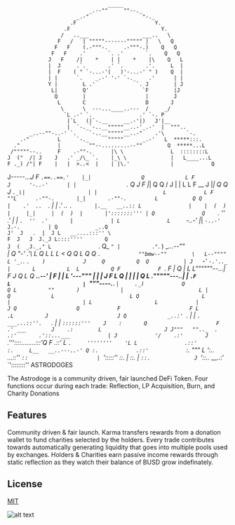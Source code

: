 
                                    _____
                              _.--""     ""--._
                          _.-"                 "-._
                        .F                         Y.
                      .F                             Y.
                     /   ..___                 ___..   \
                    F   /   | """""-------""""" |   \   Q
                   F   F    (.-"""-.     .-"""-.)    Q   Q
                  F   F    .'       `. .'       `.    Q   Q
                 J   F    /|    *    | |    *    |\    Q   L
                 |  J     .`.       .' `.       .'.     L  |
                 |  F    ( " `-...-'(   )'-...-' " )    Q  |
                 | |      `.    _.-' '-' `-._    .'      | |
                 Y |        L .'             `. J        | J
                  L|        Q'                 `F        |J
                   Q        |                   |        J
                    L       C                   D       J
                     \      \  ---...____..---  /     _/
                      `L .-' `.               .' `-. P
                       |`L   (|`-.__     __.-'|)   J'|__
                       |  `-._`-..__"""""__..-'_.-'  |  """..
           _..--""-..-' `.    `-..__"""""__..-"    .'\       `-.
        .-"         L     `-._      """""      _.-'   L  *****:::.
      ."            |         ""--.........--""        Q  *****...L
     /"""""--..     F    .-""-.      |\ \               L  ::::::::L
    J  ("  /| J    J   .' _/\_ `.    |_\ \              |   L____...L
    F ._) /"| F    |   |  >..<  |    | |\.'             |            Q
   J-----..._J     F   `.==..==.'    |_|                Q             L
   F              J      '-..-'      | |                `.             Q
  J               F                  |_|                  Q             Q
 /               J                   | |                   L             L
 F           __ J                    |_|                    Q            Q
J           `._\|                    | |                     L            L
F              ""L      .-""-.       |_|       .-""-.         L           Q
Q                |    .'  ..  `.     | |     .'  ..  `.       |.__   __..::
 L               |    |  (  )  |     |_|     |  (  )  |       |':::::::''' |
 Q               Q    `.  ''  .'     | |     `.  ''  .'       |            |
  L               L     `-..-'       |_|       `-..-'         J.-.         |
   Q            _..Q                                         J'  J   .  |  J
    L   __....:::'' \                                        F  J   J  J._J
     L::::''''       Q                                      J  (  _J._,"
      L               `.                                    Q_  `"
      |          ."`.   )                           __...--"" \
      |          Q   "-'                          .'\          L
      Q   L  L    L                              <   Q       ___Q
       L  Q   Q    `.            ""bmw--""        \   L--""""    L
        '_.`.  `.    )            J     Q          Q  Q           |
         J   `-' `-.'.._         |       L          L  L          Q
         F            F `.       F       |          Q  |           L
        L""""""--..._|   F      J        Q           L  Q   ___..--'
        |           F   |       |         L          '---"""       |
        |           |  J        F          L                       Q
        |           |  |       |           Q                        L
        ."""""---.._|  |     `.F            L                       |
         `"""----.___`.|     ._)            Q                       Q
          L          ""       )             |                        L
          |                   Q             L                        L
          Q                    L             |                       |
           L                    L            |                      J
            Q                   Q            F                      F
             L                  .L          J                      J
              Q             _..:' `.        |                      |
               `.    ___...::''.   `.       |                      |
                 `::::::'''    J    :       Q                      F
                .' ___        J    .:        L                    J
               J"""   "".._  .    .:'       .'::...___            |
              J            '/    .:'       J  `.'''::::........:::'Q
             F                 .::'        L    `.     ''''''''    'L
             L               .::'          :.     L__   __..---..-' Q
             :.            .::'            `:.       """             L
              ':.._  _...::''               `::                      |
                `':::::''                     ::.                    |
                                                ::.                  |
                                                  `::.              J
                                                    `'::..__   __..:'
                                                       `'::::::::''
                              ASTRODOGES


The Astrodoge is a community driven, fair launched DeFi Token. Four functions occur during each trade: Reflection, LP Acquisition, Burn, and Charity Donations

## Features

Community driven & fair launch. 
Karma transfers rewards from a donation wallet to fund charities selected by the holders.
Every trade contributes towards automatically generating liquidity that goes into multiple pools used by exchanges.
Holders & Charities earn passive income rewards through static reflection as they watch their balance of BUSD grow indefinately.

## License
[MIT](https://choosealicense.com/licenses/mit/)

![alt text](https://wdogecoin.net/p-2.png)
